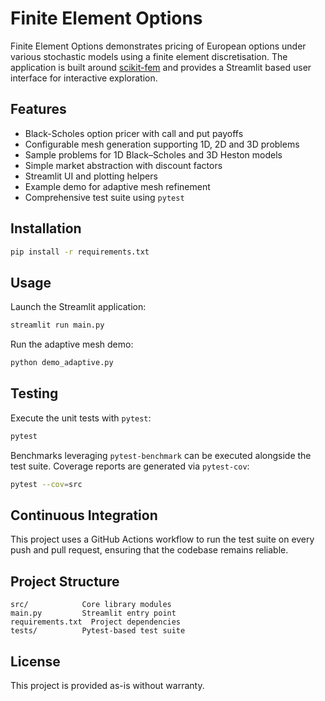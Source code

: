 # Finite Element Options

Finite Element Options demonstrates pricing of European options under various
stochastic models using a finite element discretisation.  The application is
built around [scikit-fem](https://github.com/kinnala/scikit-fem) and provides a
Streamlit based user interface for interactive exploration.

## Features

- Black-Scholes option pricer with call and put payoffs
- Configurable mesh generation supporting 1D, 2D and 3D problems
- Sample problems for 1D Black–Scholes and 3D Heston models
- Simple market abstraction with discount factors
- Streamlit UI and plotting helpers
- Example demo for adaptive mesh refinement
- Comprehensive test suite using `pytest`

## Installation

```bash
pip install -r requirements.txt
```

## Usage

Launch the Streamlit application:

```bash
streamlit run main.py
```

Run the adaptive mesh demo:

```bash
python demo_adaptive.py
```

## Testing

Execute the unit tests with `pytest`:

```bash
pytest
```

Benchmarks leveraging `pytest-benchmark` can be executed alongside the test
suite. Coverage reports are generated via `pytest-cov`:

```bash
pytest --cov=src
```

## Continuous Integration

This project uses a GitHub Actions workflow to run the test suite on every
push and pull request, ensuring that the codebase remains reliable.

## Project Structure

```
src/            Core library modules
main.py         Streamlit entry point
requirements.txt  Project dependencies
tests/          Pytest-based test suite
```

## License

This project is provided as-is without warranty.
